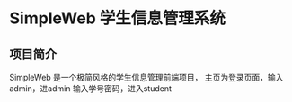 # SimpleWeb 学生信息管理系统

## 项目简介
SimpleWeb 是一个极简风格的学生信息管理前端项目，
主页为登录页面，输入admin，进admin
输入学号密码，进入student

